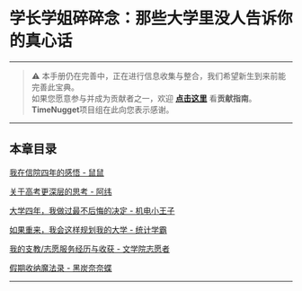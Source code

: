 # 学长学姐碎碎念：那些大学里没人告诉你的真心话

---

> ⚠️ 本手册仍在完善中，正在进行信息收集与整合，我们希望新生到来前能完善此宝典。  
> 如果您愿意参与并成为贡献者之一，欢迎 **[点击这里](/CONTRIBUTING)** 看**贡献指南**。  
> **TimeNugget**项目组在此向您表示感谢。  

---

## 本章目录

[我在信院四年的感悟 - 鼠鼠](/SurvivalManual/ujn/Fourth/1)

[关于高考更深层的思考 - 阿纬](/SurvivalManual/ujn/Fourth/2)

[大学四年，我做过最不后悔的决定 - 机电小王子](/SurvivalManual/ujn/Fourth/3)

[如果重来，我会这样规划我的大学 - 统计学霸](/SurvivalManual/ujn/Fourth/4)

[我的支教/志愿服务经历与收获 - 文学院志愿者](/SurvivalManual/ujn/Fourth/5)

[假期收纳魔法录 - 黑炭奈奈蝶](/SurvivalManual/ujn/Fourth/6.md)

---
